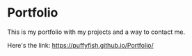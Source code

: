 # Portfolio
This is my portfolio with my projects and a way to contact me.

Here's the link:
https://puffyfish.github.io/Portfolio/
